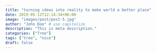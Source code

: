 ```yaml
---
title: "turning ideas into reality to make world a better place"
date: 2019-05-12T12:14:34+06:00
image: "images/post/post-5.jpg"
author: "John Doe" # use capitalize
description: "This is meta description."
categories: ["Tree"]
tags: ["tree", "nice"]
draft: false
---
```

